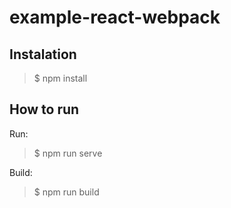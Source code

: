# example-react-webpack


## Instalation
> $ npm install

## How to run
Run:   
> $ npm run serve

Build:   
> $ npm run build
